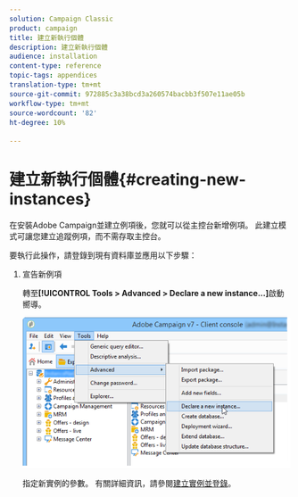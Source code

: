 ```yaml
---
solution: Campaign Classic
product: campaign
title: 建立新執行個體
description: 建立新執行個體
audience: installation
content-type: reference
topic-tags: appendices
translation-type: tm+mt
source-git-commit: 972885c3a38bcd3a260574bacbb3f507e11ae05b
workflow-type: tm+mt
source-wordcount: '82'
ht-degree: 10%

---
```



# 建立新執行個體{#creating-new-instances}

在安裝Adobe Campaign並建立例項後，您就可以從主控台新增例項。 此建立模式可讓您建立追蹤例項，而不需存取主控台。

要執行此操作，請登錄到現有資料庫並應用以下步驟：

1. 宣告新例項

   轉至&#x200B;**[!UICONTROL Tools > Advanced > Declare a new instance...]**&#x200B;啟動嚮導。

   ![](assets/s_ncs_install_declare_instance_menu.png)

   指定新實例的參數。 有關詳細資訊，請參閱[建立實例並登錄](../../installation/using/creating-an-instance-and-logging-on.md)。

